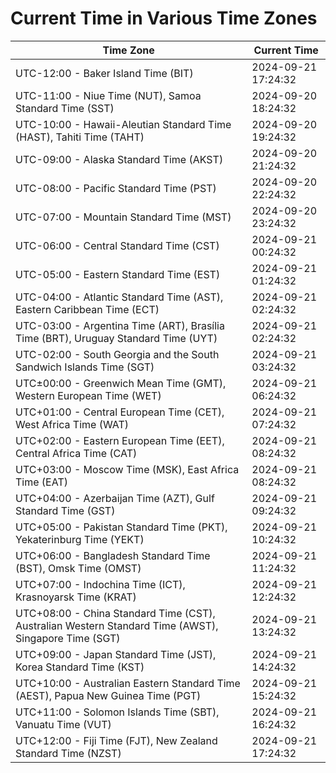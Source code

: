 # Current Time in Various Time Zones

| Time Zone | Current Time |
|-----------|--------------|
| UTC-12:00 - Baker Island Time (BIT) | 2024-09-21 17:24:32 |
| UTC-11:00 - Niue Time (NUT), Samoa Standard Time (SST) | 2024-09-20 18:24:32 |
| UTC-10:00 - Hawaii-Aleutian Standard Time (HAST), Tahiti Time (TAHT) | 2024-09-20 19:24:32 |
| UTC-09:00 - Alaska Standard Time (AKST) | 2024-09-20 21:24:32 |
| UTC-08:00 - Pacific Standard Time (PST) | 2024-09-20 22:24:32 |
| UTC-07:00 - Mountain Standard Time (MST) | 2024-09-20 23:24:32 |
| UTC-06:00 - Central Standard Time (CST) | 2024-09-21 00:24:32 |
| UTC-05:00 - Eastern Standard Time (EST) | 2024-09-21 01:24:32 |
| UTC-04:00 - Atlantic Standard Time (AST), Eastern Caribbean Time (ECT) | 2024-09-21 02:24:32 |
| UTC-03:00 - Argentina Time (ART), Brasília Time (BRT), Uruguay Standard Time (UYT) | 2024-09-21 02:24:32 |
| UTC-02:00 - South Georgia and the South Sandwich Islands Time (SGT) | 2024-09-21 03:24:32 |
| UTC±00:00 - Greenwich Mean Time (GMT), Western European Time (WET) | 2024-09-21 06:24:32 |
| UTC+01:00 - Central European Time (CET), West Africa Time (WAT) | 2024-09-21 07:24:32 |
| UTC+02:00 - Eastern European Time (EET), Central Africa Time (CAT) | 2024-09-21 08:24:32 |
| UTC+03:00 - Moscow Time (MSK), East Africa Time (EAT) | 2024-09-21 08:24:32 |
| UTC+04:00 - Azerbaijan Time (AZT), Gulf Standard Time (GST) | 2024-09-21 09:24:32 |
| UTC+05:00 - Pakistan Standard Time (PKT), Yekaterinburg Time (YEKT) | 2024-09-21 10:24:32 |
| UTC+06:00 - Bangladesh Standard Time (BST), Omsk Time (OMST) | 2024-09-21 11:24:32 |
| UTC+07:00 - Indochina Time (ICT), Krasnoyarsk Time (KRAT) | 2024-09-21 12:24:32 |
| UTC+08:00 - China Standard Time (CST), Australian Western Standard Time (AWST), Singapore Time (SGT) | 2024-09-21 13:24:32 |
| UTC+09:00 - Japan Standard Time (JST), Korea Standard Time (KST) | 2024-09-21 14:24:32 |
| UTC+10:00 - Australian Eastern Standard Time (AEST), Papua New Guinea Time (PGT) | 2024-09-21 15:24:32 |
| UTC+11:00 - Solomon Islands Time (SBT), Vanuatu Time (VUT) | 2024-09-21 16:24:32 |
| UTC+12:00 - Fiji Time (FJT), New Zealand Standard Time (NZST) | 2024-09-21 17:24:32 |
